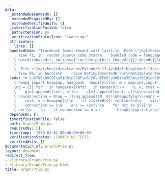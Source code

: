 ```yaml
---
data:
  _extendedDependsOn: []
  _extendedRequiredBy: []
  _extendedVerifiedWith: []
  _isVerificationFailed: false
  _pathExtension: py
  _verificationStatusIcon: ':warning:'
  attributes:
    links: []
  bundledCode: "Traceback (most recent call last):\n  File \"/opt/hostedtoolcache/Python/3.11.4/x64/lib/python3.11/site-packages/onlinejudge_verify/documentation/build.py\"\
    , line 71, in _render_source_code_stat\n    bundled_code = language.bundle(stat.path,\
    \ basedir=basedir, options={'include_paths': [basedir]}).decode()\n          \
    \         ^^^^^^^^^^^^^^^^^^^^^^^^^^^^^^^^^^^^^^^^^^^^^^^^^^^^^^^^^^^^^^^^^^^^^^^^^^^^^^^^^\n\
    \  File \"/opt/hostedtoolcache/Python/3.11.4/x64/lib/python3.11/site-packages/onlinejudge_verify/languages/python.py\"\
    , line 96, in bundle\n    raise NotImplementedError\nNotImplementedError\n"
  code: "# \u6700\u5C0F\u5168\u57DF\u6728\uFF08\u30D7\u30EA\u30E0\u6CD5\uFF09\nfrom\
    \ heapq import heappop, heappush, heapify\n\nn, m = map(int,input().split())\n\
    \ng = [[] for _ in range(n)]\nfor _ in range(m):\n    u, v, cost = map(int,input().split())\n\
    \    g[u].append((cost, v))\n    g[v].append((cost, u))\n\nvisited = [False] *\
    \ n\nconnection = 0\nq = []\nq.append((0, 0))\nheapify(q)\n\nans = 0\nwhile q:\n\
    \    cost, v = heappop(q)\n    if visited[v]: continue\n\n    visited[v] = True\n\
    \    connection += 1\n    ans += cost\n\n    for nxt in g[v]:\n        heappush(q,\
    \ nxt)\n    \n    if connection == n:\n        break\n\nprint(ans)"
  dependsOn: []
  isVerificationFile: false
  path: Graph/Prim.py
  requiredBy: []
  timestamp: '1970-01-01 00:00:00+00:00'
  verificationStatus: LIBRARY_NO_TESTS
  verifiedWith: []
documentation_of: Graph/Prim.py
layout: document
redirect_from:
- /library/Graph/Prim.py
- /library/Graph/Prim.py.html
title: Graph/Prim.py
---
```

